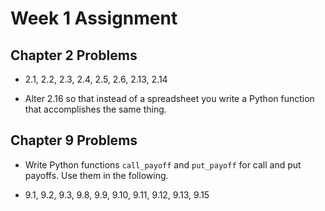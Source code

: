 # **Week 1 Assignment**

## Chapter 2 Problems 

- 2.1, 2.2, 2.3, 2.4, 2.5, 2.6, 2.13, 2.14 

- Alter 2.16 so that instead of a spreadsheet you write a Python function that accomplishes the same thing. 


## Chapter 9 Problems 

- Write Python functions `call_payoff` and `put_payoff` for call and put payoffs. Use them in the following.

- 9.1, 9.2, 9.3, 9.8, 9.9, 9.10, 9.11, 9.12, 9.13, 9.15

